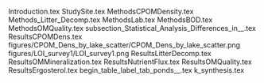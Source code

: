 Introduction.tex
StudySite.tex
MethodsCPOMDensity.tex
Methods_Litter_Decomp.tex
MethodsLab.tex
MethodsBOD.tex
MethodsOMQuality.tex
subsection_Statistical_Analysis_Differences_in__.tex
ResultsCPOMDens.tex
figures/CPOM_Dens_by_lake_scatter/CPOM_Dens_by_lake_scatter.png
figures/LOI_survey1/LOI_survey1.png
ResultsLitterDecomp.tex
ResultsOMMineralization.tex
ResultsNutrientFlux.tex
ResultsOMQuality.tex
ResultsErgosterol.tex
begin_table_label_tab_ponds__.tex
k_synthesis.tex